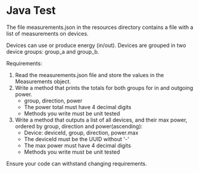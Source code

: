# Java Test

The file measurements.json in the resources directory contains a file with a list of measurements on devices.

Devices can use or produce energy (in/out). Devices are grouped in two device groups: group_a and group_b.

Requirements:
1) Read the measurements.json file and store the values in the Measurements object.
2) Write a method that prints the totals for both groups for in and outgoing power.
    - group, direction, power
    - The power total must have 4 decimal digits
    - Methods you write must be unit tested
3) Write a method that outputs a list of all devices, and their max power, ordered by group, direction and power(ascending):
    - Device: deviceId, group, direction, power.max
    - The deviceId must be the UUID without '-' 
    - The max power must have 4 decimal digits
    - Methods you write must be unit tested

Ensure your code can withstand changing requirements.


